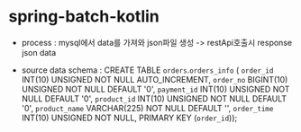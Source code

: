 # spring-batch-kotlin

* process : mysql에서 data를 가져와 json파일 생성 -> restApi호출시 response json data

* source data schema :
       CREATE TABLE `orders`.`orders_info` (
  `order_id` INT(10) UNSIGNED NOT NULL AUTO_INCREMENT,
  `order_no` BIGINT(10) UNSIGNED NOT NULL DEFAULT '0',
  `payment_id` INT(10) UNSIGNED NOT NULL DEFAULT '0',
  `product_id` INT(10) UNSIGNED NOT NULL DEFAULT '0',
  `product_name` VARCHAR(225) NOT NULL DEFAULT '',
  `order_time` INT(10) UNSIGNED NOT NULL,
  PRIMARY KEY (`order_id`));
